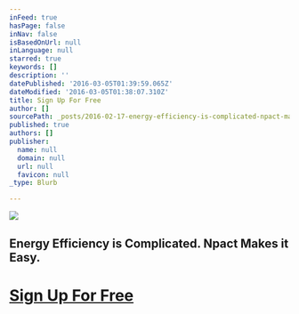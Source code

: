 ```yaml
---
inFeed: true
hasPage: false
inNav: false
isBasedOnUrl: null
inLanguage: null
starred: true
keywords: []
description: ''
datePublished: '2016-03-05T01:39:59.065Z'
dateModified: '2016-03-05T01:38:07.310Z'
title: Sign Up For Free
author: []
sourcePath: _posts/2016-02-17-energy-efficiency-is-complicated-npact-makes-it-easy.md
published: true
authors: []
publisher:
  name: null
  domain: null
  url: null
  favicon: null
_type: Blurb

---
```

![](https://the-grid-user-content.s3-us-west-2.amazonaws.com/849631ed-217f-4b20-b5b9-344ccceee1a5.jpg)

## Energy Efficiency is Complicated. Npact Makes it Easy.

# [Sign Up For Free][0]

[0]: null